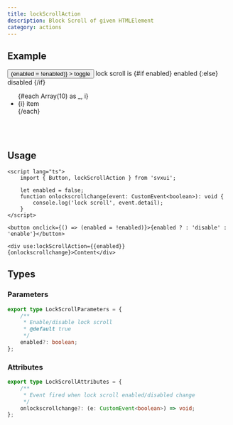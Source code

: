 ```yaml
---
title: lockScrollAction
description: Block Scroll of given HTMLElement
category: actions
---
```


<script lang="ts">
    import { Card, Flexbox, Button, Text, lockScrollAction } from 'svxui';

    let enabled = $state(false);
    function onlockscrollchange(event: CustomEvent<boolean>): void {
        console.log('lock scroll', event.detail);
    }
</script>

## Example

<Card>
<Flexbox gap="3" align="center" class="mb-5">
    <Button
        variant="surface"
        onclick={() => (enabled = !enabled)}
    >
        toggle
    </Button>
    <Text>
        lock scroll is 
        <Text color={enabled ? 'green' : 'red'}>
            {#if enabled} enabled {:else} disabled {/if}
        </Text>
    </Text>
</Flexbox>

<Card variant="outline" size="0" style="display: block;">
    <ul use:lockScrollAction={{enabled}} {onlockscrollchange} class="py-3" style="height: 100px; display: flex; flex-direction: column; overflow: scroll;">
        {#each Array(10) as _, i}
            <li>{i} item</li>
        {/each}
    </ul>
</Card>
</Card>

## Usage

```svelte
<script lang="ts">
    import { Button, lockScrollAction } from 'svxui';

    let enabled = false;
    function onlockscrollchange(event: CustomEvent<boolean>): void {
        console.log('lock scroll', event.detail);
    }
</script>

<button onclick={() => (enabled = !enabled)}>{enabled ? : 'disable' : 'enable'}</button>

<div use:lockScrollAction={{enabled}} {onlockscrollchange}>Content</div>
```

## Types

### Parameters

```ts
export type LockScrollParameters = {
    /**
     * Enable/disable lock scroll
     * @default true
     */
    enabled?: boolean;
};
```

### Attributes

```ts
export type LockScrollAttributes = {
    /**
     * Event fired when lock scroll enabled/disabled change
     */
    onlockscrollchange?: (e: CustomEvent<boolean>) => void;
};
```